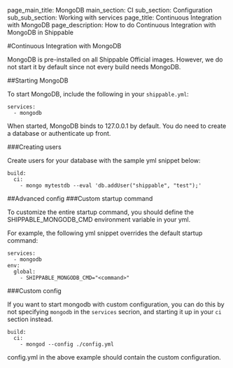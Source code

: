 page_main_title: MongoDB
main_section: CI
sub_section: Configuration
sub_sub_section: Working with services
page_title: Continuous Integration with MongoDB
page_description: How to do Continuous Integration with MongoDB in Shippable

#Continuous Integration with MongoDB

MongoDB is pre-installed on all Shippable Official images. However, we do not start it by default since not every build needs MongoDB.

##Starting MongoDB

To start MongoDB, include the following in your `shippable.yml`:

```
services:
  - mongodb
```

When started, MongoDB binds to 127.0.0.1 by default. You do need to create a database or authenticate up front.

###Creating users

Create users for your database with the sample yml snippet below:

```
build:
  ci:
    - mongo mytestdb --eval 'db.addUser("shippable", "test");'

```

##Advanced config
###Custom startup command

To customize the entire startup command, you should define the SHIPPABLE_MONGODB_CMD environment variable in your yml.

For example, the following yml snippet overrides the default startup command:

```
services:
  - mongodb
env:
  global:
    - SHIPPABLE_MONGODB_CMD="<command>"
```

###Custom config

If you want to start mongodb with custom configuration, you can do this by not specifying `mongodb` in the `services` secrion, and starting it up in your `ci` section instead.

```
build:
  ci:
    - mongod --config ./config.yml

```
config.yml in the above example should contain the custom configuration.
